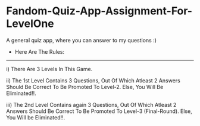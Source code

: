 # Fandom-Quiz-App-Assignment-For-LevelOne
A general quiz app, where you can answer to my questions :)
* Here Are The Rules:
-------------------
i) There Are 3 Levels In This Game.

ii) The 1st Level Contains 3 Questions, Out Of Which Atleast 2 Answers Should
Be Correct To Be Promoted To Level-2. Else, You Will Be Eliminated!!.

iii) The 2nd Level Contains again 3 Questions, Out Of Which Atleast 2 Answers Should
Be Correct To Be Promoted To Level-3 (Final-Round). Else, You Will be Eliminated!!.
